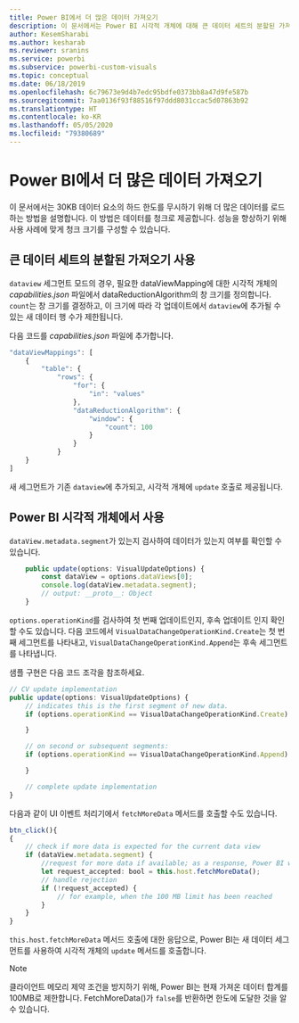 ```yaml
---
title: Power BI에서 더 많은 데이터 가져오기
description: 이 문서에서는 Power BI 시각적 개체에 대해 큰 데이터 세트의 분할된 가져오기를 사용하도록 설정하는 방법을 설명합니다.
author: KesemSharabi
ms.author: kesharab
ms.reviewer: sranins
ms.service: powerbi
ms.subservice: powerbi-custom-visuals
ms.topic: conceptual
ms.date: 06/18/2019
ms.openlocfilehash: 6c79673e9d4b7edc95bdfe0373bb8a47d9fe587b
ms.sourcegitcommit: 7aa0136f93f88516f97ddd8031ccac5d07863b92
ms.translationtype: HT
ms.contentlocale: ko-KR
ms.lasthandoff: 05/05/2020
ms.locfileid: "79380689"
---
```

# <a name="fetch-more-data-from-power-bi"></a>Power BI에서 더 많은 데이터 가져오기

이 문서에서는 30KB 데이터 요소의 하드 한도를 무시하기 위해 더 많은 데이터를 로드하는 방법을 설명합니다. 이 방법은 데이터를 청크로 제공합니다. 성능을 향상하기 위해 사용 사례에 맞게 청크 크기를 구성할 수 있습니다.  

## <a name="enable-a-segmented-fetch-of-large-datasets"></a>큰 데이터 세트의 분할된 가져오기 사용

`dataview` 세그먼트 모드의 경우, 필요한 dataViewMapping에 대한 시각적 개체의 *capabilities.json* 파일에서 dataReductionAlgorithm의 창 크기를 정의합니다. `count`는 창 크기를 결정하고, 이 크기에 따라 각 업데이트에서 `dataview`에 추가될 수 있는 새 데이터 행 수가 제한됩니다.

다음 코드를 *capabilities.json* 파일에 추가합니다.

```typescript
"dataViewMappings": [
    {
        "table": {
            "rows": {
                "for": {
                    "in": "values"
                },
                "dataReductionAlgorithm": {
                    "window": {
                        "count": 100
                    }
                }
            }
    }
]
```

새 세그먼트가 기존 `dataview`에 추가되고, 시각적 개체에 `update` 호출로 제공됩니다.

## <a name="usage-in-the-power-bi-visual"></a>Power BI 시각적 개체에서 사용

`dataView.metadata.segment`가 있는지 검사하여 데이터가 있는지 여부를 확인할 수 있습니다.

```typescript
    public update(options: VisualUpdateOptions) {
        const dataView = options.dataViews[0];
        console.log(dataView.metadata.segment);
        // output: __proto__: Object
    }
```

`options.operationKind`를 검사하여 첫 번째 업데이트인지, 후속 업데이트 인지 확인할 수도 있습니다. 다음 코드에서 `VisualDataChangeOperationKind.Create`는 첫 번째 세그먼트를 나타내고, `VisualDataChangeOperationKind.Append`는 후속 세그먼트를 나타냅니다.

샘플 구현은 다음 코드 조각을 참조하세요.

```typescript
// CV update implementation
public update(options: VisualUpdateOptions) {
    // indicates this is the first segment of new data.
    if (options.operationKind == VisualDataChangeOperationKind.Create) {

    }

    // on second or subsequent segments:
    if (options.operationKind == VisualDataChangeOperationKind.Append) {

    }

    // complete update implementation
}
```

다음과 같이 UI 이벤트 처리기에서 `fetchMoreData` 메서드를 호출할 수도 있습니다.

```typescript
btn_click(){
{
    // check if more data is expected for the current data view
    if (dataView.metadata.segment) {
        //request for more data if available; as a response, Power BI will call update method
        let request_accepted: bool = this.host.fetchMoreData();
        // handle rejection
        if (!request_accepted) {
            // for example, when the 100 MB limit has been reached
        }
    }
}
```

`this.host.fetchMoreData` 메서드 호출에 대한 응답으로, Power BI는 새 데이터 세그먼트를 사용하여 시각적 개체의 `update` 메서드를 호출합니다.

> [!NOTE]
> 클라이언트 메모리 제약 조건을 방지하기 위해, Power BI는 현재 가져온 데이터 합계를 100MB로 제한합니다. FetchMoreData()가 `false`를 반환하면 한도에 도달한 것을 알 수 있습니다.
